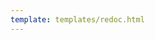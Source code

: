 ```yaml
---
template: templates/redoc.html
---
```


<redoc spec-url=../../apis/restapis/org-management.yaml></redoc>
<script src="https://cdn.jsdelivr.net/npm/redoc@next/bundles/redoc.standalone.js"> </script>
